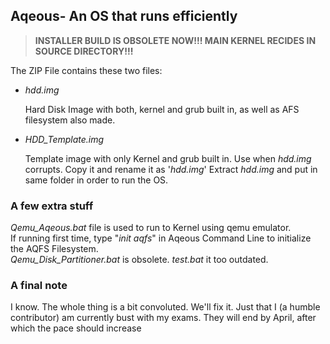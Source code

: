 ## Aqeous- An OS that runs efficiently

>__INSTALLER BUILD IS OBSOLETE NOW!!! MAIN KERNEL RECIDES IN SOURCE DIRECTORY!!!__

The ZIP File contains these two files:  
* _hdd.img_  
  
  Hard Disk Image with both, kernel and grub built in, as well as AFS filesystem also made.
* _HDD_Template.img_

  Template image with only Kernel and grub built in. Use when _hdd.img_ corrupts. Copy it and rename it as '_hdd.img_'
  Extract _hdd.img_ and put in same folder in order to run the OS. 
### A few extra stuff
_Qemu_Aqeous.bat_ file is used to run to Kernel using qemu emulator.  
If running first time, type "_init aqfs_" in Aqeous Command Line to initialize the AQFS Filesystem.  
_Qemu_Disk_Partitioner.bat_ is obsolete. _test.bat_ it too outdated.
### A final note
I know. The whole thing is a bit convoluted. We'll fix it. Just that I (a humble contributor) am currently bust with my exams. They will end by April, after which the pace should increase

